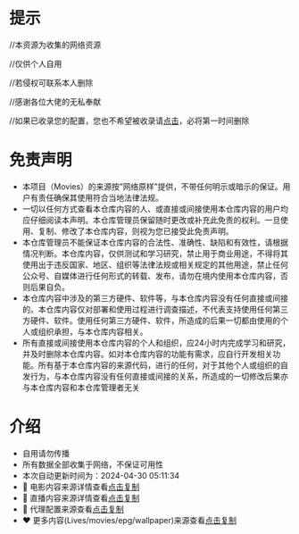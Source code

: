 # 提示

//本资源为收集的网络资源

//仅供个人自用

//若侵权可联系本人删除

//感谢各位大佬的无私奉献

//如果已收录您的配置，您也不希望被收录请[点击](https://github.com/zengchaoqun0625/movies/issues)，必将第一时间删除

# 免责声明

* 本项目（Movies）的来源按”网络原样”提供，不带任何明示或暗示的保证。用户有责任确保其使用符合当地法律法规。
* 一切以任何方式查看本仓库内容的人、或直接或间接使用本仓库内容的用户均应仔细阅读本声明。本仓库管理员保留随时更改或补充此免责的权利。一旦使用、复制、修改了本仓库内容，则视为您已接受此免责声明。
* 本仓库管理员不能保证本仓库内容的合法性、准确性、缺陷和有效性，请根据情况判断。本仓库内容，仅供测试和学习研究，禁止用于商业用途，不得将其使用出于违反国家、地区、组织等法律法规或相关规定的其他用途，禁止任何公众号、自媒体进行任何形式的转载、发布，请勿在境内使用本仓库内容，否则后果自负。
* 本仓库内容中涉及的第三方硬件、软件等，与本仓库内容没有任何直接或间接的。本仓库内容仅对部署和使用过程进行调查描述，不代表支持使用任何第三方硬件、软件。使用任何第三方硬件、软件，所造成的后果一切都由使用的个人或组织承担，与本仓库内容相关。
* 所有直接或间接使用本仓库内容的个人和组织，应24小时内完成学习和研究，并及时删除本仓库内容。如对本仓库内容的功能有需求，应自行开发相关功能。所有基于本仓库内容的来源代码，进行的任何，对于其他个人或组织的自发行为，与本仓库内容没有任何直接或间接的关系，所造成的一切修改后果亦与本仓库内容和本仓库管理者无关

# 介绍

* 自用请勿传播
* 所有数据全部收集于网络，不保证可用性
* 本次自动更新时间为：2024-04-30 05:11:34
* 👀️ 电影内容来源详情查看[点击复制](https://xn--z7x900a.live/)
* 👀️ 直播内容来源详情查看[点击复制](https://github.com/fanmingming/live)
* 🚀️ 代理配置来源查看[点击复制](https://github.com/Johnshall/Shadowrocket-ADBlock-Rules-Forever)
* ❤️ 更多内容(Lives/movies/epg/wallpaper)来源查看[点击复制](https://github.com/mengzehe/TVBox/tree/main?tab=readme-ov-file)
